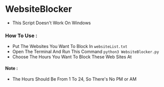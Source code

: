 # WebsiteBlocker

- This Script Doesn't Work On Windows

### How To Use :

- Put The Websites You Want To Block In ```websiteList.txt```
- Open The Terminal And Run This Command ```python3 WebsiteBlocker.py```
- Choose The Hours You Want To Block These Web Sites At

#### Note :
- The Hours Should Be From 1 To 24, So There's No PM or AM
